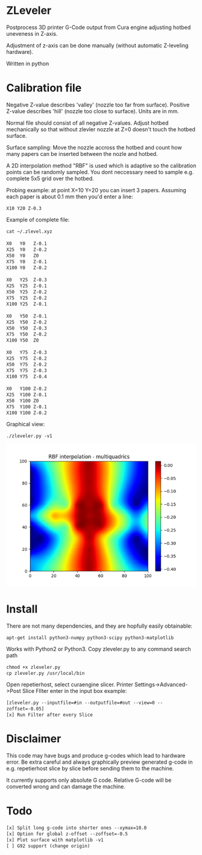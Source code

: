 # ZLeveler

Postprocess 3D printer G-Code output from Cura engine
adjusting hotbed uneveness in Z-axis.

Adjustment of z-axis can be done manually
(without automatic Z-leveling hardware). 

Written in python

# Calibration file

Negative Z-value describes 'valley' (nozzle too far from surface).
Positive Z-value describes 'hill' (nozzle too close to surface).
Units are in mm.

Normal file should consist of all negative Z-values.
Adjust hotbed mechanically so that without zlevler
nozzle at Z=0 doesn't touch the hotbed surface.

Surface sampling: Move the nozzle accross the hotbed and 
count how many papers can be inserted between the nozle and hotbed. 

A 2D interpolation method "RBF" is used which is adaptive
so the calibration points can be randomly sampled.
You dont neccessary need to sample e.g. complete 5x5 grid 
over the hotbed.

Probing example: at point X=10 Y=20 you can insert 3 papers.
Assuming each paper is about 0.1 mm then you'd enter
a line:

    X10 Y20 Z-0.3

Example of complete file:

    cat ~/.zlevel.xyz

    X0   Y0   Z-0.1
    X25  Y0   Z-0.2
    X50  Y0   Z0
    X75  Y0   Z-0.1
    X100 Y0   Z-0.2

    X0   Y25  Z-0.3
    X25  Y25  Z-0.1
    X50  Y25  Z-0.2
    X75  Y25  Z-0.2
    X100 Y25  Z-0.1

    X0   Y50  Z-0.1
    X25  Y50  Z-0.2
    X50  Y50  Z-0.3
    X75  Y50  Z-0.2
    X100 Y50  Z0

    X0   Y75  Z-0.3
    X25  Y75  Z-0.2
    X50  Y75  Z-0.2
    X75  Y75  Z-0.3
    X100 Y75  Z-0.4

    X0   Y100 Z-0.2
    X25  Y100 Z-0.1
    X50  Y100 Z0
    X75  Y100 Z-0.1
    X100 Y100 Z-0.2

Graphical view:

    ./zleveler.py -v1

![ZLEVEL](/pic/zlevel.png)

# Install

There are not many dependencies, and they are hopfully
easily obtainable:

    apt-get install python3-numpy python3-scipy python3-matplotlib

Works with Python2 or Python3.
Copy zleveler.py to any command search path

    chmod +x zleveler.py
    cp zleveler.py /usr/local/bin

Open repetierhost, select curaengine slicer.
Printer Settings->Advanced->Post Slice FIlter
enter in the input box example:

    [zleveler.py --inputfile=#in --outputfile=#out --view=0 --zoffset=-0.05]
    [x] Run Filter after every Slice

# Disclaimer

This code may have bugs and produce g-codes which lead to hardware error.
Be extra careful and always graphically preview generated g-code in 
e.g. repetierhost slice by slice before sending them to the machine.

It currently supports only absolute G code.
Relative G-code will be converted wrong and can damage the machine.

# Todo

    [x] Split long g-code into shorter ones --xymax=10.0
    [x] Option for global z-offset --zoffset=-0.5
    [x] Plot surface with matplotlib -v1
    [ ] G92 support (change origin)
